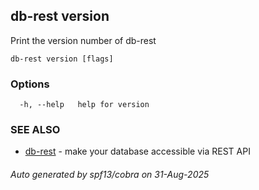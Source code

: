 ## db-rest version

Print the version number of db-rest

```
db-rest version [flags]
```

### Options

```
  -h, --help   help for version
```

### SEE ALSO

* [db-rest](db-rest.md)	 -  make your database accessible via REST API 

###### Auto generated by spf13/cobra on 31-Aug-2025
